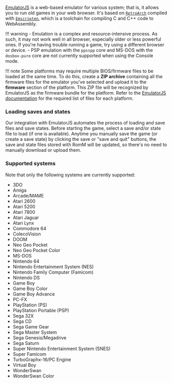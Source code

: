 <!-- trunk-ignore-all(markdownlint/MD041) -->

[EmulatorJS](https://emulatorjs.org/) is a web-based emulator for various system; that is, it allows you to run old games in your web browser. It's based on [`RetroArch`](https://www.retroarch.com) compiled with [`Emscripten`](https://emscripten.org/), which is a toolchain for compiling C and C++ code to WebAssembly.

<!-- prettier-ignore -->
!!! warning
    - Emulation is a complex and resource-intensive process. As such, it may not work well in all browser, especially older or less powerful ones. If you're having trouble running a game, try using a different browser or device.
    - PSP emulation with the `ppsspp` core and MS-DOS with the `dosbox-pure` core are not currently supported when using the Console mode.

<!-- prettier-ignore -->
!!! note
    Some platforms may require multiple BIOS/firmware files to be loaded at the same time. To do this, create a **ZIP archive** containing all the firmware files for the emulator you've selected and upload it to the **firmware** section of the platform. This ZIP file will be recognized by EmulatorJS as the firmware bundle for the platform. Refer to the [EmulatorJS documentation](https://emulatorjs.org/docs/systems/) for the required list of files for each platform.

### Loading saves and states

Our integration with EmulatorJS automates the process of loading and save files and save states. Before starting the game, select a save and/or state file to load (if one is available). Anytime you manually save the game (or create a save state) by clicking the save or "save and quit" buttons, the save and state files stored with RomM will be updated, so there's no need to manually download or upload them.

### Supported systems

Note that only the following systems are currently supported:

- 3DO
- Amiga
- Arcade/MAME
- Atari 2600
- Atari 5200
- Atari 7800
- Atari Jaguar
- Atari Lynx
- Commodore 64
- ColecoVision
- DOOM
- Neo Geo Pocket
- Neo Geo Pocket Color
- MS-DOS
- Nintendo 64
- Nintendo Entertainment System (NES)
- Nintendo Family Computer (Famicom)
- Nintendo DS
- Game Boy
- Game Boy Color
- Game Boy Advance
- PC-FX
- PlayStation (PS)
- PlayStation Portable (PSP)
- Sega 32X
- Sega CD
- Sega Game Gear
- Sega Master System
- Sega Genesis/Megadrive
- Sega Saturn
- Super Nintendo Entertainment System (SNES)
- Super Famicom
- TurboGraphx-16/PC Engine
- Virtual Boy
- WonderSwan
- WonderSwan Color
